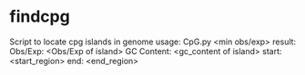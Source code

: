 # findcpg
Script to locate cpg islands in genome
usage: CpG.py <sequence file> <min gc content> <min obs/exp> <window size>
result:
Obs/Exp: <Obs/Exp of island>     GC Content: <gc_content of island>        start: <start_region>   end: <end_region>
